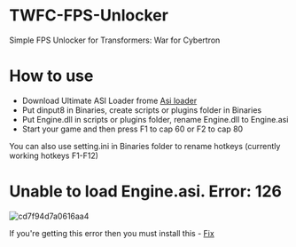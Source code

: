 # TWFC-FPS-Unlocker

Simple FPS Unlocker for Transformers: War for Cybertron

# How to use

- Download Ultimate ASI Loader frome [Asi loader](https://github.com/ThirteenAG/Ultimate-ASI-Loader/releases)
- Put dinput8 in Binaries, create scripts or plugins folder in Binaries
- Put Engine.dll in scripts or plugins folder, rename Engine.dll to Engine.asi
- Start your game and then press F1 to cap 60 or F2 to cap 80

You can also use setting.ini in Binaries folder to rename hotkeys (currently working hotkeys F1-F12)

# Unable to load Engine.asi. Error: 126
![cd7f94d7a0616aa4](https://github.com/Oxotnickk/TWFC-FPS-Unlocker/assets/110573163/bb59055b-501c-4e80-b6be-ea9c7586333b)



If you're getting this error then you must install this - [Fix](https://drive.google.com/file/d/1qaNGKJbGROVaEAQeCVxTSOzJRsLOJY5w/view?usp=sharing)
